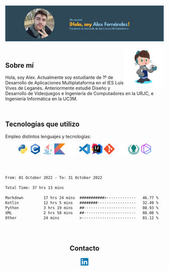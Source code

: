 ![Banner](banner-kuromiichi.png)

<img src="./octocat-kuromiichi.png" width=25% align=right />

<br>

## Sobre mí

Hola, soy Alex. Actualmente soy estudiante de 1º de Desarrollo de Aplicaciones Multiplataforma en el IES Luis Vives de Leganés. Anteriormente estudié Diseño y Desarrollo de Videojuegos e Ingeniería de Computadores en la URJC, e Ingeniería Informática en la UC3M.

<br>

## Tecnologías que utilizo

Empleo distintos lenguajes y tecnologías:

<div align="center">
    <img src="./icons/python-original.svg" width=7% />
    <img src="./icons/c-original.svg" width=7% />
    <img src="./icons/java-original.svg" width=7% />
    <img src="./icons/kotlin-original.svg" width=7% />
    <img src="./icons/markdown-original.png" width=7% />
    <img src="./icons/vscode-original.svg" width=7% />
    <img src="./icons/intellij-original.svg" width=7% />
    <img src="./icons/git-original.svg" width=7% />
    <img src="./icons/github-original.png" width=7% />
    <img src="./icons/gitkraken.svg" width=7% />
    <img src="./icons/tabnine.png" width=7% />
</div>

<br><br>

<!--START_SECTION:waka-->

```text
From: 01 October 2022 - To: 31 October 2022

Total Time: 37 hrs 13 mins

Markdown         17 hrs 24 mins  ###########>·············   46.77 %
Kotlin           12 hrs 5 mins   ########·················   32.49 %
Python           3 hrs 19 mins   ##·······················   08.93 %
XML              2 hrs 58 mins   ##·······················   08.00 %
Other            24 mins         >························   01.12 %
```

<!--END_SECTION:waka-->

<br><br>

<div align="center">
    <h2>Contacto</h2>
    <a href="https://www.linkedin.com/in/alex-fern%C3%A1ndez-barranco-583881251/">
        <img src="./icons/linkedin-original.svg" width=5%>
    </a>
</div>